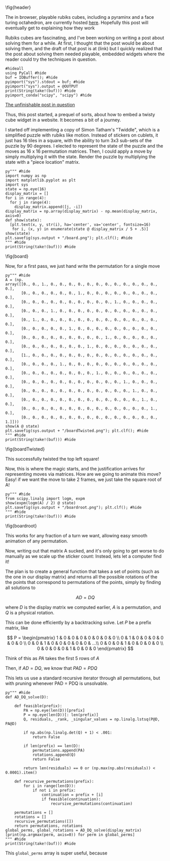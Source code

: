 \fig{header}

The in browser, playable rubiks cubes, including a pyraminx and a face turing octahedron, are currently hosted [here](http://cubes.hgreer.com). Hopefully this post will eventually get to explaining how they work



Rubiks cubes are fascinating, and I've been working on writing a post about solving them for a while. At first, I thought that the post would be about solving them, and 
the draft of that post is at (link) but I quickly realized that the post about solving them needed playable, embedded widgets where the reader could try the techniques in question. 
```!
#hideall
using PyCall #hide
buf = IOBuffer(); #hide
pyimport("sys").stdout = buf; #hide
pyimport("sys").output = @OUTPUT
print(String(take!(buf))) #hide
pyimport_conda("scipy", "scipy") #hide
```

[The unfinishable post in question](SolveARubiksCubeWithoutMemorization.md)

Thus, this post started, a prequel of sorts, about how to embed a twisty cube widget in a website. It becomes a bit of a journey.

I started off implementing a copy of Simon Tatham's "Twiddle", which is a simplified puzzle with rubiks like motion. Instead of stickers on cublets, it just has 16 tiles in a square, with
the ability to turn 3x3 sub-sets of the puzzle by 90 degrees. I elected to represent the state of the puzzle and the moves as 16 x 16 permutation matrices. Then, I could apply a move 
by simply multiplying it with the state. Render the puzzle by multiplying the state with a "piece location" matrix. 



```!
py""" #hide
import numpy as np
import matplotlib.pyplot as plt
import sys
state = np.eye(16)
display_matrix = []
for i in range(4):
  for j in range(4):
    display_matrix.append([j, -i])
display_matrix = np.array(display_matrix) - np.mean(display_matrix, axis=0)
def show(state):
  [plt.text(x, y, str(i), ha='center', va='center', fontsize=16)
   for i, (x, y) in enumerate(state @ display_matrix / 5 + .5)]
show(state)
plt.savefig(sys.output + "/board.png"); plt.clf(); #hide
""" #hide
print(String(take!(buf))) #hide
```
\fig{board}

Now, for a first pass, we just hand write the permutation for a single move


```!
py""" #hide
A = (np.
array([[0., 0., 1., 0., 0., 0., 0., 0., 0., 0., 0., 0., 0., 0., 0., 0.],
       [0., 0., 0., 0., 0., 0., 1., 0., 0., 0., 0., 0., 0., 0., 0., 0.],
       [0., 0., 0., 0., 0., 0., 0., 0., 0., 0., 1., 0., 0., 0., 0., 0.],
       [0., 0., 0., 1., 0., 0., 0., 0., 0., 0., 0., 0., 0., 0., 0., 0.],
       [0., 1., 0., 0., 0., 0., 0., 0., 0., 0., 0., 0., 0., 0., 0., 0.],
       [0., 0., 0., 0., 0., 1., 0., 0., 0., 0., 0., 0., 0., 0., 0., 0.],
       [0., 0., 0., 0., 0., 0., 0., 0., 0., 1., 0., 0., 0., 0., 0., 0.],
       [0., 0., 0., 0., 0., 0., 0., 1., 0., 0., 0., 0., 0., 0., 0., 0.],
       [1., 0., 0., 0., 0., 0., 0., 0., 0., 0., 0., 0., 0., 0., 0., 0.],
       [0., 0., 0., 0., 1., 0., 0., 0., 0., 0., 0., 0., 0., 0., 0., 0.],
       [0., 0., 0., 0., 0., 0., 0., 0., 1., 0., 0., 0., 0., 0., 0., 0.],
       [0., 0., 0., 0., 0., 0., 0., 0., 0., 0., 0., 1., 0., 0., 0., 0.],
       [0., 0., 0., 0., 0., 0., 0., 0., 0., 0., 0., 0., 1., 0., 0., 0.],
       [0., 0., 0., 0., 0., 0., 0., 0., 0., 0., 0., 0., 0., 1., 0., 0.],
       [0., 0., 0., 0., 0., 0., 0., 0., 0., 0., 0., 0., 0., 0., 1., 0.],
       [0., 0., 0., 0., 0., 0., 0., 0., 0., 0., 0., 0., 0., 0., 0., 1.]]))
show(A @ state)
plt.savefig(sys.output + "/boardTwisted.png"); plt.clf(); #hide
""" #hide
print(String(take!(buf))) #hide
```
\fig{boardTwisted}

This successfully twisted the top left square! 

Now, this is where the magic starts, and the justification arrives for representing moves via matrices. How are 
we going to animate this move? Easy! if we want the move to take 2 frames, we just take the square root of A! 
```!
py""" #hide
from scipy.linalg import logm, expm
show(expm(logm(A) / 2) @ state)
plt.savefig(sys.output + "/boardroot.png"); plt.clf(); #hide
""" #hide
print(String(take!(buf))) #hide
```
\fig{boardroot}

This works for any fraction of a turn we want, allowing easy smooth animation of any permutation.

Now, writing out that matrix A sucked, and it's only going to get worse to do manually as we scale up the sticker count: Instead, lets let a computer find it!

The plan is to create a general function that takes a set of points (such as the one in our display matrix) and returns all the possible rotations of the the points that correspond to permutations of the points, simply by finding all solutions to 

$$ AD = DQ $$

where $D$ is the display matrix we computed earlier, $A$ is a permutation, and $Q$ is a physical rotation. 

This can be done efficiently by a backtracking solve. Let $P$ be a prefix matrix, like 

$$ P = 
\begin{pmatrix}
1 & 0 & 0 & 0 & 0 & 0 & 0 & 0 \\
0 & 1 & 0 & 0 & 0 & 0 & 0 & 0 \\
0 & 0 & 1 & 0 & 0 & 0 & 0 & 0  & ...\\
0 & 0 & 0 & 1 & 0 & 0 & 0 & 0 \\
0 & 0 & 0 & 0 & 1 & 0 & 0 & 0
\end{pmatrix}
$$

Think of this as $PA$ takes the first 5 rows of $A$

Then, if $AD = DQ$, we know that $PAD = PDQ$

This lets us use a standard recursive iterator through all permutations, but with pruning whenever PAD = PDQ is unsolvable.


```!
py""" #hide
def AD_DQ_solve(D):

    def feasible(prefix):
        PA = np.eye(len(D))[prefix]
        P = np.eye(len(D))[: len(prefix)]
        Q, residuals, _rank, _singular_values = np.linalg.lstsq(P@D, PA@D)

        if np.abs(np.linalg.det(Q) + 1) < .001:
            return False

        if len(prefix) == len(D):
            permutations.append(PA)
            rotations.append(Q)
            return False

        return len(residuals) == 0 or (np.max(np.abs(residuals)) < 0.0001).item()

    def recursive_permutations(prefix):
        for i in range(len(D)):
            if not i in prefix:
                continuation = prefix + [i]
                if feasible(continuation):
                    recursive_permutations(continuation)

    permutations = []
    rotations = []
    recursive_permutations([])
    return permutations, rotations
global_perms, global_rotations = AD_DQ_solve(display_matrix)
[print(np.argmax(perm, axis=0)) for perm in global_perms]
""" #hide
print(String(take!(buf))) #hide
```

This `global_perms` array is super useful, because 






